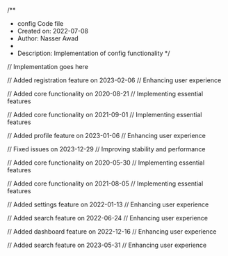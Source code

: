 /**
 * config Code file
 * Created on: 2022-07-08
 * Author: Nasser Awad
 *
 * Description: Implementation of config functionality
 */
 
// Implementation goes here


// Added registration feature on 2023-02-06
// Enhancing user experience

// Added core functionality on 2020-08-21
// Implementing essential features

// Added core functionality on 2021-09-01
// Implementing essential features

// Added profile feature on 2023-01-06
// Enhancing user experience

// Fixed issues on 2023-12-29
// Improving stability and performance

// Added core functionality on 2020-05-30
// Implementing essential features

// Added core functionality on 2021-08-05
// Implementing essential features

// Added settings feature on 2022-01-13
// Enhancing user experience

// Added search feature on 2022-06-24
// Enhancing user experience

// Added dashboard feature on 2022-12-16
// Enhancing user experience

// Added search feature on 2023-05-31
// Enhancing user experience
